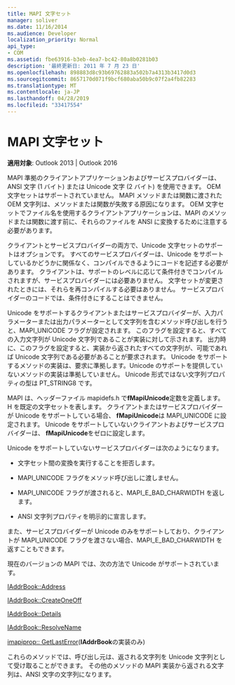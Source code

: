```yaml
---
title: MAPI 文字セット
manager: soliver
ms.date: 11/16/2014
ms.audience: Developer
localization_priority: Normal
api_type:
- COM
ms.assetid: fbe63916-b3eb-4ea7-bc42-80a8b0281b03
description: '最終更新日: 2011 年 7 月 23 日'
ms.openlocfilehash: 898883d8c93b69762883a502b7a4313b3417d0d3
ms.sourcegitcommit: 8657170d071f9bcf680aba50b9c07f2a4fb82283
ms.translationtype: MT
ms.contentlocale: ja-JP
ms.lasthandoff: 04/28/2019
ms.locfileid: "33417554"
---
```

# <a name="mapi-character-sets"></a>MAPI 文字セット

  
  
**適用対象**: Outlook 2013 | Outlook 2016 
  
MAPI 準拠のクライアントアプリケーションおよびサービスプロバイダーは、ANSI 文字 (1 バイト) または Unicode 文字 (2 バイト) を使用できます。 OEM 文字セットはサポートされていません。 MAPI メソッドまたは関数に渡された OEM 文字列は、メソッドまたは関数が失敗する原因になります。 OEM 文字セットでファイル名を使用するクライアントアプリケーションは、MAPI のメソッドまたは関数に渡す前に、それらのファイルを ANSI に変換するために注意する必要があります。
  
クライアントとサービスプロバイダーの両方で、Unicode 文字セットのサポートはオプションです。 すべてのサービスプロバイダーは、Unicode をサポートしているかどうかに関係なく、コンパイルできるようにコードを記述する必要があります。 クライアントは、サポートのレベルに応じて条件付きでコンパイルされますが、サービスプロバイダーには必要ありません。 文字セットが変更されたときには、それらを再コンパイルする必要はありません。 サービスプロバイダーのコードでは、条件付きにすることはできません。 
  
Unicode をサポートするクライアントまたはサービスプロバイダーが、入力パラメーターまたは出力パラメーターとして文字列を含むメソッド呼び出しを行うと、MAPI_UNICODE フラグが設定されます。 このフラグを設定すると、すべての入力文字列が Unicode 文字列であることが実装に対して示されます。 出力時に、このフラグを設定すると、実装から返されたすべての文字列が、可能であれば Unicode 文字列である必要があることが要求されます。 Unicode をサポートするメソッドの実装は、要求に準拠します。Unicode のサポートを提供していないメソッドの実装は準拠していません。 Unicode 形式ではない文字列プロパティの型は PT_STRING8 です。
  
MAPI は、ヘッダーファイル mapidefs.h で**fMapiUnicode**定数を定義します。H を既定の文字セットを表します。 クライアントまたはサービスプロバイダーが Unicode をサポートしている場合、 **fMapiUnicode**は MAPI_UNICODE に設定されます。 Unicode をサポートしていないクライアントおよびサービスプロバイダーは、 **fMapiUnicode**をゼロに設定します。 
  
Unicode をサポートしていないサービスプロバイダーは次のようになります。
  
- 文字セット間の変換を実行することを拒否します。
    
- MAPI_UNICODE フラグをメソッド呼び出しに渡しません。
    
- MAPI_UNICODE フラグが渡されると、MAPI_E_BAD_CHARWIDTH を返します。
    
- ANSI 文字列プロパティを明示的に宣言します。 
    
また、サービスプロバイダーが Unicode のみをサポートしており、クライアントが MAPI_UNICODE フラグを渡さない場合、MAPI_E_BAD_CHARWIDTH を返すこともできます。 
  
 現在のバージョンの MAPI では、次の方法で Unicode がサポートされています。 
  
[IAddrBook::Address](iaddrbook-address.md)
  
[IAddrBook::CreateOneOff](iaddrbook-createoneoff.md)
  
[IAddrBook::Details](iaddrbook-details.md)
  
[IAddrBook::ResolveName](iaddrbook-resolvename.md)
  
[imapiprop:: GetLastError](imapiprop-getlasterror.md)(**IAddrBook**の実装のみ) 
  
これらのメソッドでは、呼び出し元は、返される文字列を Unicode 文字列として受け取ることができます。 その他のメソッドの MAPI 実装から返される文字列は、ANSI 文字の文字列になります。
  

